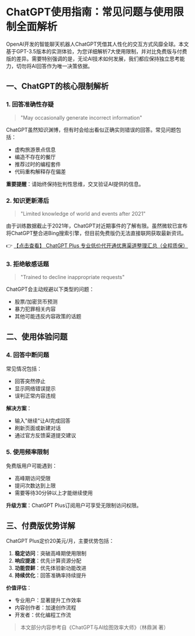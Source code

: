 # ChatGPT使用指南：常见问题与使用限制全面解析

OpenAI开发的智能聊天机器人ChatGPT凭借其人性化的交互方式风靡全球。本文基于GPT-3.5版本的实测体验，为您详细解析7大使用限制，并对比免费版与付费版的差异。需要特别强调的是，无论AI技术如何发展，我们都应保持独立思考能力，切勿将AI回答作为唯一决策依据。

## 一、ChatGPT的核心限制解析

### 1. 回答准确性存疑
> "May occasionally generate incorrect information"

ChatGPT虽然知识渊博，但有时会给出看似正确实则错误的回答。常见问题包括：
- 虚构旅游景点信息
- 编造不存在的餐厅
- 推荐过时的编程套件
- 代码重构解释存在偏差

**重要提醒**：请始终保持批判性思维，交叉验证AI提供的信息。

### 2. 知识更新滞后
> "Limited knowledge of world and events after 2021"

由于训练数据截止于2021年，ChatGPT对近期事件的了解有限。虽然微软已宣布将ChatGPT整合进Bing搜索引擎，但目前免费版仍无法直接联网获取最新资讯。

👉 [【点击查看】 ChatGPT Plus 专业低价代开通优惠渠道整理汇总（全程质保）](https://bit.ly/DaiKai)

### 3. 拒绝敏感话题
> "Trained to decline inappropriate requests"

ChatGPT会主动规避以下类型的问题：
- 股票/加密货币预测
- 暴力犯罪相关内容
- 其他可能违反内容政策的话题

## 二、使用体验问题

### 4. 回答中断问题
常见情况包括：
- 回答突然停止
- 显示网络错误提示
- 误判正常内容违规

**解决方案**：
- 输入"继续"让AI完成回答
- 刷新页面或新建对话
- 通过官方反馈渠道提交建议

### 5. 使用频率限制
免费版用户可能遇到：
- 高峰期访问受限
- 提问次数达到上限
- 需要等待30分钟以上才能继续使用

**升级方案**：ChatGPT Plus订阅用户可享受无限制访问权限。

## 三、付费版优势详解

ChatGPT Plus定价20美元/月，主要优势包括：
1. **稳定访问**：突破高峰期使用限制
2. **响应提速**：优先计算资源分配
3. **功能尝鲜**：优先体验新功能改进
4. **持续优化**：回答准确率持续提升

**价值评估**：
- 专业用户：显著提升工作效率
- 内容创作者：加速创作流程
- 开发者：优化编程工作流

> 本文部分内容参考自《ChatGPT与AI绘图效率大师》（林鼎渊 著）